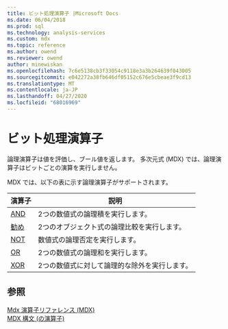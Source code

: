```yaml
---
title: ビット処理演算子 |Microsoft Docs
ms.date: 06/04/2018
ms.prod: sql
ms.technology: analysis-services
ms.custom: mdx
ms.topic: reference
ms.author: owend
ms.reviewer: owend
author: minewiskan
ms.openlocfilehash: 7c6e5138cb3f33054c9118e3a3b264639f043005
ms.sourcegitcommit: e042272a38fb646df05152c676e5cbeae3f9cd13
ms.translationtype: MT
ms.contentlocale: ja-JP
ms.lasthandoff: 04/27/2020
ms.locfileid: "68016969"
---
```

# <a name="bitwise-operators"></a>ビット処理演算子


  論理演算子は値を評価し、ブール値を返します。 多次元式 (MDX) では、論理演算子はビットごとの演算を実行しません。  
  
 MDX では、以下の表に示す論理演算子がサポートされます。  
  
|演算子|説明|  
|--------------|-----------------|  
|[AND](../mdx/and-mdx.md)|2つの数値式の論理積を実行します。|  
|[勧め](../mdx/is-mdx.md)|2つのオブジェクト式の論理比較を実行します。|  
|[NOT](../mdx/not-mdx.md)|数値式の論理否定を実行します。|  
|[OR](../mdx/or-mdx.md)|2つの数値式の論理和を実行します。|  
|[XOR](../mdx/xor-mdx.md)|2つの数値式に対して論理的な除外を実行します。|  
  
## <a name="see-also"></a>参照  
 [Mdx 演算子リファレンス &#40;MDX&#41;](../mdx/mdx-operator-reference-mdx.md)   
 [MDX 構文 &#40;の演算子&#41;](../mdx/operators-mdx-syntax.md)  
  
  
